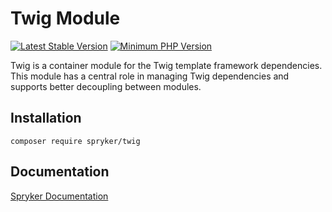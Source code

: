 # Twig Module
[![Latest Stable Version](https://poser.pugx.org/spryker/twig/v/stable.svg)](https://packagist.org/packages/spryker/twig)
[![Minimum PHP Version](https://img.shields.io/badge/php-%3E%3D%208.2-8892BF.svg)](https://php.net/)

Twig is a container module for the Twig template framework dependencies. This module has a central role in managing Twig dependencies and supports better decoupling between modules.

## Installation

```
composer require spryker/twig
```

## Documentation

[Spryker Documentation](https://docs.spryker.com)
